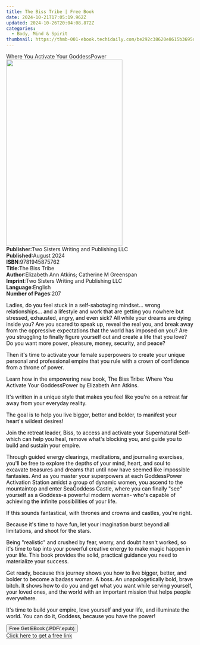 ```yaml
---
title: The Biss Tribe | Free Book
date: 2024-10-21T17:05:19.962Z
updated: 2024-10-26T20:04:08.872Z
categories:
  - Body, Mind & Spirit
thumbnail: https://thmb-001-ebook.techidaily.com/be292c38620e8615b3695dc2f207bfa0130117ce4d93a55caca8055f25a6affd.jpg
---
```

<main id="book-container">
  <div class="flex flex-col">
    <div class="book-brief flex-1 py-6 px-4 sm:p-6 md:py-10 md:px-8">
      <!-- brief-->
      <div class="book-brief-main">Where You Activate Your GoddessPower</div>
    </div>
    <div
      class="book-meta-info flex-1 grid gap-4 col-start-1 col-end-3 row-start-1 sm:mb-6 sm:grid-cols-4 lg:gap-6 lg:col-start-2 lg:row-end-6 lg:row-span-6 lg:mb-0"
    >
      <div
        class="book-meta-info-left place-content-center mt-4 p-4 text-sm leading-6 col-start-2 col-span-2 dark:text-slate-400"
      >
        <img
          class="w-full h-500 object-cover rounded-lg sm:h-255 sm:col-span-2 lg:col-span-full"
          src="https://img-001-ebook.techidaily.com/96461db3a5a419f51bcaa9099fb0f3f71c2855c64b9c791c5a9a4e9bacae6276.jpg"
          alt=""
          width="312"
          height="500"
        />
      </div>
      <div
        class="book-meta-info-right mt-2 col-start-1 row-start-2 col-span-3 self-center"
      >
        <!-- meta data  -->
        <div class="flex flex-col px-4 md:px-8">
          <div class="flex-1">
            <strong>Publisher</strong>:<span class="px-2"
              >Two Sisters Writing and Publishing LLC</span
            >
          </div>
          <div class="flex-1">
            <strong>Published</strong>:<span class="px-2">August 2024</span>
          </div>
          <div class="flex-1">
            <strong>ISBN</strong>:<span class="px-2">9781945875762</span>
          </div>
          <div class="flex-1">
            <strong>Title</strong>:<span class="px-2">The Biss Tribe</span>
          </div>
          <div class="flex-1">
            <strong>Author</strong>:<span class="px-2"
              >Elizabeth Ann Atkins; Catherine M Greenspan</span
            >
          </div>
          <div class="flex-1">
            <strong>Imprint</strong>:<span class="px-2"
              >Two Sisters Writing and Publishing LLC</span
            >
          </div>
          <div class="flex-1">
            <strong>Language</strong>:<span class="px-2">English</span>
          </div>
          <div class="flex-1">
            <strong>Number of Pages</strong>:<span class="px-2">207</span>
          </div>
        </div>
      </div>
    </div>
    <div class="book-description flex-1 py-6 px-4 sm:p-6 md:py-10 md:px-8">
      <div class="book-description-main">
        <div accordion-content="" id="description">
          <p class="ql-align-justify">
            <span style="color: rgb(0, 0, 0)"
              >Ladies, do you feel stuck in a self-sabotaging mindset... wrong
              relationships... and a lifestyle and work that are getting you
              nowhere but stressed, exhausted, angry, and even sick? All while
              your dreams are dying inside you? Are you scared to speak up,
              reveal the real you, and break away from the oppressive
              expectations that the world has imposed on you? Are you struggling
              to finally figure yourself out and create a life that you love? Do
              you want more power, pleasure, money, security, and peace?</span
            >
          </p>
          <p class="ql-align-justify">
            <span style="color: rgb(0, 0, 0)"
              >Then it's time to activate your female superpowers to create your
              unique personal and professional empire that you rule with a crown
              of confidence from a throne of power.</span
            >
          </p>
          <p class="ql-align-justify">
            <span style="color: rgb(0, 0, 0)"
              >Learn how in the empowering new book, The Biss Tribe: Where You
              Activate Your GoddessPower by Elizabeth Ann Atkins.
            </span>
          </p>
          <p class="ql-align-justify">
            <span
              style="background-color: rgba(0, 0, 0, 0); color: rgb(0, 0, 0)"
              >It's written in a unique style that makes you feel like you're on
              a retreat far away from your everyday reality.</span
            >
          </p>
          <p class="ql-align-justify">
            <span style="color: rgb(0, 0, 0)"
              >The goal is to help you live bigger, better and bolder, to
              manifest your heart's wildest desires!
            </span>
          </p>
          <p class="ql-align-justify">
            <span style="color: rgb(0, 0, 0)"
              >Join the retreat leader, Biss, to access and activate your
              Supernatural Self-which can help you heal, remove what's blocking
              you, and guide you to build and sustain your empire.
            </span>
          </p>
          <p class="ql-align-justify">
            <span
              style="background-color: rgba(0, 0, 0, 0); color: rgb(0, 0, 0)"
              >Through guided energy clearings, meditations, and journaling
              exercises, you'll be free to explore the depths of your mind,
              heart, and soul to excavate treasures and dreams that until now
              have seemed like impossible fantasies. And as you master your
              superpowers at each GoddessPower Activation Station amidst a group
              of dynamic women, you ascend to the mountaintop and enter
              SeaGoddess Castle, where you can finally "see" yourself as a
              Goddess-a powerful modern woman- who's capable of achieving the
              infinite possibilities of your life.</span
            >
          </p>
          <p class="ql-align-justify">
            <span
              style="background-color: rgba(0, 0, 0, 0); color: rgb(0, 0, 0)"
              >If this sounds fantastical, with thrones and crowns and castles,
              you're right.</span
            >
          </p>
          <p class="ql-align-justify">
            <span
              style="background-color: rgba(0, 0, 0, 0); color: rgb(0, 0, 0)"
              >Because it's time to have fun, let your imagination burst beyond
              all limitations, and shoot for the stars.</span
            >
          </p>
          <p class="ql-align-justify">
            <span
              style="background-color: rgba(0, 0, 0, 0); color: rgb(0, 0, 0)"
              >Being "realistic" and crushed by fear, worry, and doubt hasn't
              worked, so it's time to tap into your powerful creative energy to
              make magic happen in your life. This book provides the solid,
              practical guidance you need to materialize your success.</span
            >
          </p>
          <p class="ql-align-justify">
            <span
              style="background-color: rgba(0, 0, 0, 0); color: rgb(0, 0, 0)"
              >Get ready, because this journey shows you how to live bigger,
              better, and bolder to become a badass woman. A boss. An
              unapologetically bold, brave bitch. It shows how to do you and get
              what you want while serving yourself, your loved ones, and the
              world with an important mission that helps people
              everywhere.</span
            >
          </p>
          <p class="ql-align-justify">
            <span
              style="background-color: rgba(0, 0, 0, 0); color: rgb(0, 0, 0)"
              >It's time to build your empire, love yourself and your life, and
              illuminate the world. You can do it, Goddess, because you have the
              power!</span
            >
          </p>
        </div>
        <div class="accordion-fader"></div>
      </div>
    </div>
    <div class="book-excerpts flex-1 py-6 px-4 sm:p-6 md:py-10 md:px-8"></div>
    <div
      class="book-about-author flex-1 py-6 px-4 sm:p-6 md:py-10 md:px-8"
    ></div>
    <div class="book-free-get flex-1 py-6 px-4 sm:p-6 md:py-10 md:px-8">
      <button
        id="btn-free-get"
        class="bg-blue-500 hover:bg-blue-700 text-white font-bold py-2 px-4 rounded"
      >
        Free Get EBook (.PDF/.epub)
      </button>
      <div id="countdown-display" class="px-2 text-lg mt-2"></div>
      <a
        id="free-link"
        class="hidden bg-blue-500 hover:bg-blue-700 text-white font-bold py-2 px-4 rounded"
        href="https://www.ebooks.com/en-us/book/211424250/the-biss-tribe/elizabeth-ann-atkins/"
        target="_blank"
        >Click here to get a free link</a
      >
    </div>
    <script>
      let countdownTime = 0;
      let countdownInterval = null;
      document
        .getElementById('btn-free-get')
        .addEventListener('click', startCountdown);
      function startCountdown() {
        countdownTime = new Date().getTime() + 60000 * 3;
        countdownInterval = setInterval(updateCountdown, 1000);
        document.getElementById('btn-free-get').disabled = true;
        document
          .getElementById('btn-free-get')
          .classList.add('bg-gray-500', 'cursor-not-allowed');
      }
      function updateCountdown() {
        let currentTime = new Date().getTime();
        let timeLeft = countdownTime - currentTime;
        let secondsLeft = Math.floor(timeLeft / 1000);
        document.getElementById('countdown-display').innerHTML =
          `Remaining time: ${secondsLeft} seconds.`;
        if (secondsLeft <= 0) {
          clearInterval(countdownInterval);
          document.getElementById('btn-free-get').classList.add('hidden');
          document.getElementById('free-link').classList.remove('hidden');
          document.getElementById('countdown-display').innerHTML = '';
        }
      }
    </script>
  </div>
</main>

<ins class="adsbygoogle"
      style="display:block"
      data-ad-client="ca-pub-7571918770474297"
      data-ad-slot="8358498916"
      data-ad-format="auto"
      data-full-width-responsive="true"></ins>
    